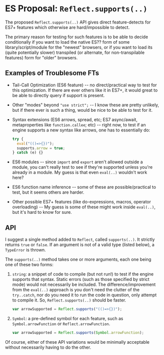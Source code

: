 # ES Proposal: `Reflect.supports(..)`

The proposed `Reflect.supports(..)` API gives direct feature-detects for ES7+ features which otherwise are hard/impossible to detect.

The primary reason for testing for such features is to be able to decide conditionally if you want to load the native ES?? form of some library/script/module for the "newest" browsers, or if you want to load its (quite potentially slower) transpiled (or alternate, for non-transpilable features) form for "older" browsers.

## Examples of Troublesome FTs

- Tail-Call Optimization (ES6 feature) -- no direct/practical way to test for this optimization. If there are ever others like it in ES7+, it would great to be able to directly query if support is present.
- Other "modes" beyond `"use strict";` -- I know these are pretty unlikely, but if there ever is such a thing, would be nice to be able to test for it.
- Syntax extensions (ES6 arrows, spread, etc; ES7 async/await, metaproperties like `function.callee`; etc) -- right now, to test if an engine supports a new syntax like arrows, one has to essentially do:

  ```js
  try {
    eval("(()=>{})");
    supports.arrow = true;
  } catch (e) {}
  ```

- ES6 modules -- since `import` and `export` aren't allowed outside a module, you can't really test to see if they're supported unless you're already in a module. My guess is that even `eval(..)` wouldn't work here?
- ES6 function name inference -- some of these are possible/practical to test, but it seems others are harder.
- Other possible ES7+ features (like do-expressions, macros, operator overloading) -- My guess is some of these might work inside `eval(..)`, but it's hard to know for sure.

## API

I suggest a single method added to `Reflect`, called `supports(..)`. It strictly returns `true` or `false`. If an argument is not of a valid type (listed below), a `TypeError` is thrown.

The `supports(..)` method takes one or more arguments, each one being one of these two forms:

1. `string`: a snippet of code to compile (but not run!) to test if the engine supports that syntax. Static errors (such as those specified by strict mode) would not necessarily be included. The difference/improvement from the `eval(..)` approach is you don't need the clutter of the `try..catch`, nor do you need it to run the code in question, only attempt to compile it. So, `Reflect.supports(..)` should be faster.

   ```js
   var arrowSupported = Reflect.supports("(()=>{})");
   ```

2. `Symbol`: a pre-defined symbol for each feature, such as `Symbol.arrowFunction` or `Reflect.arrowFunction`.

   ```js
   var arrowSupported = Reflect.supports(Symbol.arrowFunction);
   ```

Of course, either of these API variations would be minimally acceptable without necessarily having to do the other.
